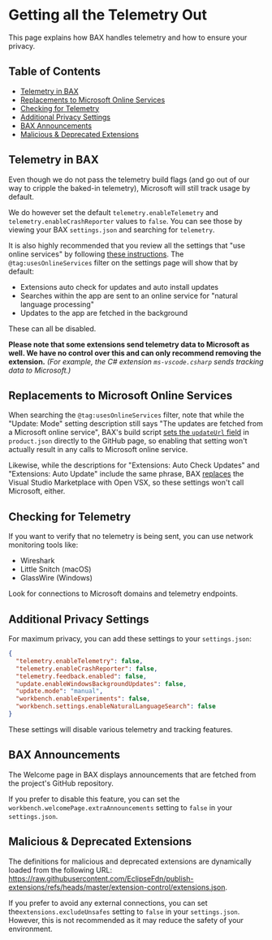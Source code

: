 <!-- order: 10 -->

# Getting all the Telemetry Out

This page explains how BAX handles telemetry and how to ensure your privacy.

## Table of Contents

- [Telemetry in BAX](#telemetry)
- [Replacements to Microsoft Online Services](#replacements)
- [Checking for Telemetry](#checking)
- [Additional Privacy Settings](#additional-settings)
- [BAX Announcements](#announcements)
- [Malicious & Deprecated Extensions](#malicious-extensions)

## <a id="telemetry"></a>Telemetry in BAX

Even though we do not pass the telemetry build flags (and go out of our way to cripple the baked-in telemetry), Microsoft will still track usage by default.

We do however set the default `telemetry.enableTelemetry` and `telemetry.enableCrashReporter` values to `false`. You can see those by viewing your BAX `settings.json` and searching for `telemetry`.

It is also highly recommended that you review all the settings that "use online services" by following [these instructions](https://code.visualstudio.com/docs/getstarted/telemetry#_managing-online-services). The `@tag:usesOnlineServices` filter on the settings page will show that by default:

- Extensions auto check for updates and auto install updates
- Searches within the app are sent to an online service for "natural language processing"
- Updates to the app are fetched in the background

These can all be disabled.

__Please note that some extensions send telemetry data to Microsoft as well. We have no control over this and can only recommend removing the extension.__ _(For example, the C# extension `ms-vscode.csharp` sends tracking data to Microsoft.)_

## <a id="replacements"></a>Replacements to Microsoft Online Services

When searching the `@tag:usesOnlineServices` filter, note that while the "Update: Mode" setting description still says "The updates are fetched from a Microsoft online service", BAX's build script [sets the `updateUrl` field](https://github.com/BAX/bax/blob/master/prepare_vscode.sh#L135) in `product.json` directly to the GitHub page, so enabling that setting won't actually result in any calls to Microsoft online service.

Likewise, while the descriptions for "Extensions: Auto Check Updates" and "Extensions: Auto Update" include the same phrase, BAX [replaces](https://github.com/BAX/bax/blob/master/prepare_vscode.sh#L121) the Visual Studio Marketplace with Open VSX, so these settings won't call Microsoft, either.

## <a id="checking"></a>Checking for Telemetry

If you want to verify that no telemetry is being sent, you can use network monitoring tools like:

- Wireshark
- Little Snitch (macOS)
- GlassWire (Windows)

Look for connections to Microsoft domains and telemetry endpoints.

## <a id="additional-settings"></a>Additional Privacy Settings

For maximum privacy, you can add these settings to your `settings.json`:

```json
{
  "telemetry.enableTelemetry": false,
  "telemetry.enableCrashReporter": false,
  "telemetry.feedback.enabled": false,
  "update.enableWindowsBackgroundUpdates": false,
  "update.mode": "manual",
  "workbench.enableExperiments": false,
  "workbench.settings.enableNaturalLanguageSearch": false
}
```

These settings will disable various telemetry and tracking features.

## <a id="announcements"></a>BAX Announcements

The Welcome page in BAX displays announcements that are fetched from the project's GitHub repository.

If you prefer to disable this feature, you can set the `workbench.welcomePage.extraAnnouncements` setting to `false` in your `settings.json`.

## <a id="malicious-extensions"></a>Malicious & Deprecated Extensions

The definitions for malicious and deprecated extensions are dynamically loaded from the following URL:
https://raw.githubusercontent.com/EclipseFdn/publish-extensions/refs/heads/master/extension-control/extensions.json.

If you prefer to avoid any external connections, you can set the`extensions.excludeUnsafes` setting to `false` in your `settings.json`.
However, this is not recommended as it may reduce the safety of your environment.

